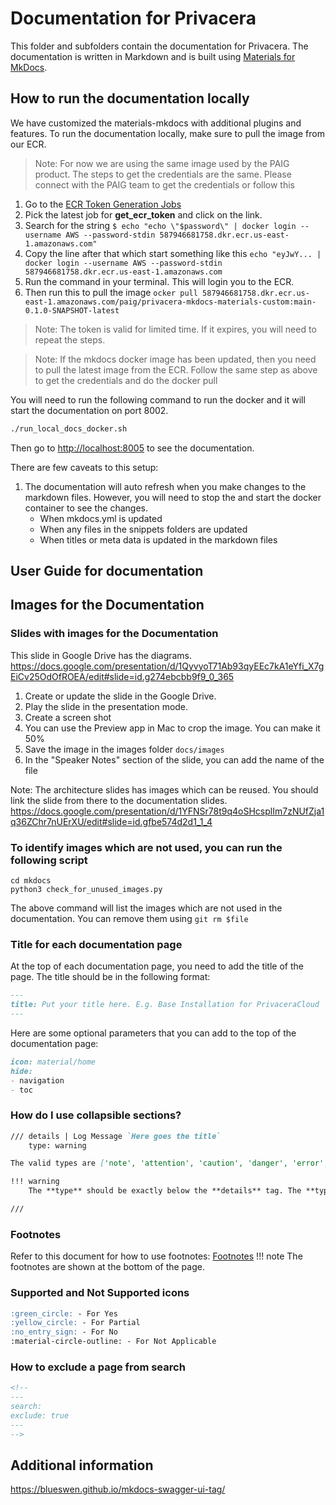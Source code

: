 # Documentation for Privacera

This folder and subfolders contain the documentation for Privacera. The documentation is written in Markdown
and is built using [Materials for MkDocs](https://squidfunk.github.io/mkdocs-material/).


## How to run the documentation locally

We have customized the materials-mkdocs with additional plugins and features. To run the documentation locally, make
sure to pull the image from our ECR.

> Note: For now we are using the same image used by the PAIG product. The steps to get the credentials are the same.
> Please connect with the PAIG team to get the credentials or follow this

1. Go to the [ECR Token Generation Jobs](https://gitlab.com/privacera/paig/ci/-/jobs)
2. Pick the latest job for **get_ecr_token** and click on the link.
3. Search for the string `$ echo "echo \"$password\" | docker login --username AWS --password-stdin 587946681758.dkr.ecr.us-east-1.amazonaws.com"`
4. Copy the line after that which start something like this `echo "eyJwY... | docker login --username AWS --password-stdin 587946681758.dkr.ecr.us-east-1.amazonaws.com`
5. Run the command in your terminal. This will login you to the ECR.
6. Then run this to pull the image `ocker pull 587946681758.dkr.ecr.us-east-1.amazonaws.com/paig/privacera-mkdocs-materials-custom:main-0.1.0-SNAPSHOT-latest`

> Note: The token is valid for limited time. If it expires, you will need to repeat the steps.

> Note: If the mkdocs docker image has been updated, then you need to pull the latest image from the ECR. Follow the same step
as above to get the credentials and do the docker pull

You will need to run the following command to run the docker and it will start the documentation on port 8002.

```bash
./run_local_docs_docker.sh
```
Then go to [http://localhost:8005](http://localhost:8005) to see the documentation.

There are few caveats to this setup:
1. The documentation will auto refresh when you make changes to the markdown files. However, you will need to stop the and start the docker container to see the changes.
   - When mkdocs.yml is updated 
   - When any files in the snippets folders are updated
   - When titles or meta data is updated in the markdown files


## User Guide for documentation

## Images for the Documentation

### Slides with images for the Documentation

This slide in Google Drive has the diagrams. https://docs.google.com/presentation/d/1QyvyoT71Ab93qyEEc7kA1eYfi_X7gEiCv25OdOfROEA/edit#slide=id.g274ebcbb9f9_0_365

1. Create or update the slide in the Google Drive.
2. Play the slide in the presentation mode.
3. Create a screen shot
4. You can use the Preview app in Mac to crop the image. You can make it 50%
5. Save the image in the images folder `docs/images`
6. In the "Speaker Notes" section of the slide, you can add the name of the file

Note: The architecture slides has images which can be reused. You should link the slide from there to the documentation 
slides. https://docs.google.com/presentation/d/1YFNSr78t9q4oSHcsplIm7zNUfZja1q36ZChr7nUErXU/edit#slide=id.gfbe574d2d1_1_4

### 
### To identify images which are not used, you can run the following script
```shell
cd mkdocs
python3 check_for_unused_images.py 
```
The above command will list the images which are not used in the documentation. You can remove them using `git rm $file`

### Title for each documentation page
At the top of each documentation page, you need to add the title of the page. The title should be in the following format:
```markdown
---
title: Put your title here. E.g. Base Installation for PrivaceraCloud
---
```

Here are some optional parameters that you can add to the top of the documentation page:
```markdown
icon: material/home
hide:
- navigation
- toc
```

### How do I use collapsible sections?
```markdown
/// details | Log Message `Here goes the title`
    type: warning 

The valid types are ['note', 'attention', 'caution', 'danger', 'error', 'tip', 'hint', 'warning']

!!! warning
    The **type** should be exactly below the **details** tag. The **type** should be one of the valid types mentioned above.

///
```

### Footnotes
Refer to this document for how to use footnotes: [Footnotes](https://squidfunk.github.io/mkdocs-material/reference/footnotes/)
!!! note
    The footnotes are shown at the bottom of the page.

### 

### Supported and Not Supported icons
```markdown
:green_circle: - For Yes
:yellow_circle: - For Partial
:no_entry_sign: - For No
:material-circle-outline: - For Not Applicable
```


### How to exclude a page from search
```markdown
<!--
---
search:
exclude: true
---
-->
```

## Additional information
https://blueswen.github.io/mkdocs-swagger-ui-tag/
